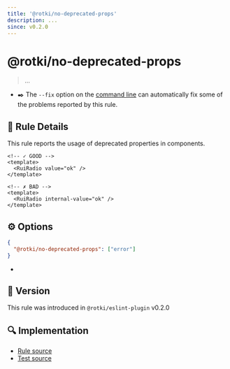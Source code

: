 ```yaml
---
title: '@rotki/no-deprecated-props'
description: ...
since: v0.2.0
---
```


# @rotki/no-deprecated-props

> ...

- :black_nib:️ The `--fix` option on the [command line](http://eslint.org/docs/user-guide/command-line-interface#fix) can automatically fix some of the problems reported by this rule.

## :book: Rule Details

This rule reports the usage of deprecated properties in components.

<eslint-code-block fix>

<!-- eslint-skip -->

```vue
<!-- ✓ GOOD -->
<template>
  <RuiRadio value="ok" />
</template>

<!-- ✗ BAD -->
<template>
  <RuiRadio internal-value="ok" />
</template>
```

</eslint-code-block>

## :gear: Options

```json
{
  "@rotki/no-deprecated-props": ["error"]
}
```

-

## :rocket: Version

This rule was introduced in `@rotki/eslint-plugin` v0.2.0

## :mag: Implementation

- [Rule source](https://github.com/rotki/eslint-plugin/blob/master/src/rules/no-deprecated-props.ts)
- [Test source](https://github.com/rotki/eslint-plugin/tree/master/tests/rules/no-deprecated-props.ts)
